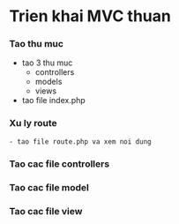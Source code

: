 # Trien khai MVC thuan

### Tao thu muc
- tao 3 thu muc
    - controllers
    - models
    - views
- tao file index.php

### Xu ly route
    - tao file route.php va xem noi dung

### Tao cac file controllers
### Tao cac file model
### Tao cac file view

